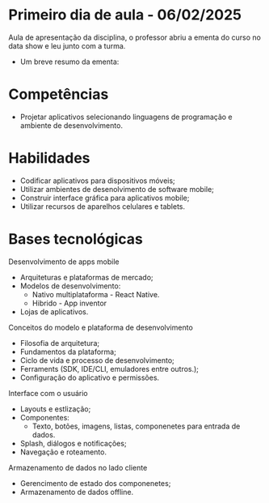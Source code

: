 # Primeiro dia de aula - 06/02/2025

Aula de apresentação da disciplina, o professor abriu a ementa do curso no data show e leu junto com a turma. 

- Um breve resumo da ementa:

# Competências 

- Projetar aplicativos selecionando linguagens de programação e ambiente de desenvolvimento. 

# Habilidades 

- Codificar aplicativos para dispositivos móveis; 
- Utilizar ambientes de desenolvimento de software mobile;
- Construir interface gráfica para aplicativos mobile;
- Utilizar recursos de aparelhos celulares e tablets. 

# Bases tecnológicas
Desenvolvimento de apps mobile

- Arquiteturas e plataformas de mercado;
- Modelos de desenvolvimento:
     * Nativo multiplataforma - React Native. 
     * Hibrido - App inventor 
- Lojas de aplicativos.

Conceitos do modelo e plataforma de desenvolvimento 

- Filosofia de arquitetura;
- Fundamentos da plataforma;
- Ciclo de vida e processo de desenvolvimento;
- Ferraments (SDK, IDE/CLI, emuladores entre outros.);
- Configuração do aplicativo e permissões. 

Interface com o usuário 

- Layouts e estlização;
- Componentes:
     * Texto, botões, imagens, listas, componenetes para entrada de dados. 
- Splash, diálogos e notificações;
- Navegação e roteamento. 

Armazenamento de dados no lado cliente 

- Gerencimento de estado dos componenetes; 
- Armazenamento de dados offline. 


